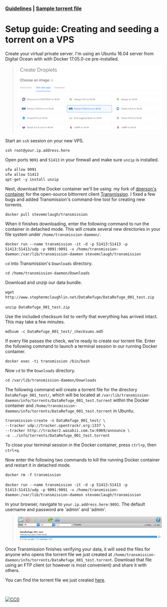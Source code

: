 ### [Guidelines](README.md) | [Sample torrent file](https://github.com/stevemclaugh/preservation-torrent/blob/master/DataRefuge_001_test.torrent?raw=true)


# Setup guide: Creating and seeding a torrent on a VPS


Create your virtual private server. I'm using an Ubuntu 16.04 server from Digital Ocean with with Docker 17.05.0-ce pre-installed.

> <img src="img/DigitalOcean.png" width="800" />


Start an `ssh` session on your new VPS.

```
ssh root@your.ip.address.here
```

Open ports `9091` and `51413` in your firewall and make sure `unzip` is installed.

```
ufw allow 9091
ufw allow 51413
apt-get -y install unzip
```

Next, download the Docker container we'll be using: my fork of [dperson's container](https://github.com/dperson/transmission) for the open-source bittorrent client [Transmission](https://transmissionbt.com). I fixed a few bugs and added Transmission's command-line tool for creating new torrents.

```
docker pull stevemclaugh/transmission
```

When it finishes downloading, enter the following command to run the container in detached mode. This will create several new directories in your file system under `/home/transmission-daemon/`.

```
docker run --name transmission -it -d -p 51413:51413 -p 51413:51413/udp -p 9091:9091 -v /home/transmission-daemon:/var/lib/transmission-daemon stevemclaugh/transmission
```

`cd` into Transmission's `Downloads` directory.

```
cd /home/transmission-daemon/Downloads
```

Download and unzip our data bundle.

```
wget http://www.stephenmclaughlin.net/DataRefuge/DataRefuge_001_test.zip

unzip DataRefuge_001_test.zip
```


<!--
To create the checksum and zip files we're using:

```
find DataRefuge_001_test/* -type f -exec md5sum {} \;  > DataRefuge_001_test/_checksums.md5

zip -r DataRefuge_001_test.zip DataRefuge_001_test/
```
-->


Use the included checksum list to verify that everything has arrived intact. This may take a few minutes.

```
md5sum -c DataRefuge_001_test/_checksums.md5
```

If every file passes the check, we're ready to create our torrent file. Enter the following command to launch a terminal session in our running Docker container.


```
docker exec -ti transmission /bin/bash
```

Now `cd` to the `Downloads` directory.

```
cd /var/lib/transmission-daemon/Downloads
```

The following command will create a torrent file for the directory `DataRefuge_001_test/`, which will be located at `/var/lib/transmission-daemon/info/torrents/DataRefuge_001_test.torrent` within the Docker container and `/home/transmission-daemon/info/torrents/DataRefuge_001_test.torrent` in Ubuntu.

```
transmission-create -n DataRefuge_001_test/ \
--tracker udp://tracker.opentrackr.org:1337 \
--tracker http://tracker2.wasabii.com.tw:6969/announce \
-o ../info/torrents/DataRefuge_001_test.torrent
```

To close your terminal session in the Docker container, press `ctrl+p`, then `ctrl+q`.

Now enter the following two commands to kill the running Docker container and restart it in detached mode.

```
docker rm -f transmission

docker run --name transmission -it -d -p 51413:51413 -p 51413:51413/udp -p 9091:9091 -v /home/transmission-daemon:/var/lib/transmission-daemon stevemclaugh/transmission
```

In your browser, navigate to `your.ip.address.here:9091`. The default username and password are 'admin' and 'admin'.

> <img src="img/Transmission.png" width=800>

Once Transmission finishes verifying your data, it will seed the files for anyone who opens the torrent file we just created at `/home/transmission-daemon/info/torrents/DataRefuge_001_test.torrent`. Download that file using an FTP client (or however is most convenient) and share it with others.

You can find the torrent file we just created [here](https://github.com/stevemclaugh/preservation-torrent/blob/master/DataRefuge_001_test.torrent?raw=true).


&nbsp;

<p xmlns:dct="http://purl.org/dc/terms/" xmlns:vcard="http://www.w3.org/2001/vcard-rdf/3.0#">
  <a rel="license"
     href="http://creativecommons.org/publicdomain/zero/1.0/">
    <img src="http://i.creativecommons.org/p/zero/1.0/88x31.png" style="border-style: none;" alt="CC0" />
  </a>
</p>
